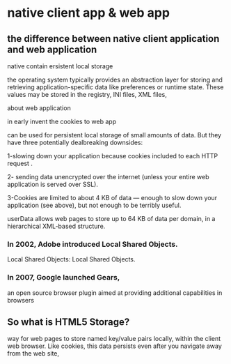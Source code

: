 # native client app & web app

## the difference  between  native client application and web application

 native contain ersistent local storage 

the operating system typically provides an abstraction layer for storing and retrieving application-specific data like preferences or runtime state. These values may be stored in the registry, INI files, XML files,

about web application

in early invent the cookies to web app 

 can be used for persistent local storage of small amounts of data. But they have three potentially dealbreaking downsides:
 
 1-slowing down your application because cookies included to each HTTP  request .

 2- sending data unencrypted over the internet (unless your entire web application is served over SSL).

 3-Cookies are limited to about 4 KB of data — enough to slow down your application (see above), but not enough to be terribly useful.

 userData allows web pages to store up to 64 KB of data per domain, in a hierarchical XML-based structure. 

 ### In 2002, Adobe introduced  Local Shared Objects. 

  Local Shared Objects: Local Shared Objects.

  ### In 2007, Google launched Gears,

  an open source browser plugin aimed at providing additional capabilities in browsers

  ## So what is HTML5 Storage? 

   way for web pages to store named key/value pairs locally, within the client web browser. Like cookies, this data persists even after you navigate away from the web site,
